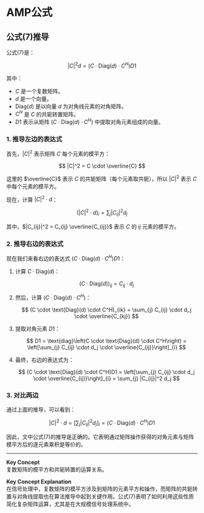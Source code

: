 # AMP公式

## 公式(7)推导

公式(7)是：

$$
|C|^2 d = (C \cdot \text{Diag}(d) \cdot C^H)D1
$$

其中：

* $C$ 是一个复数矩阵。
* $d$ 是一个向量。
* $\text{Diag}(d)$ 是以向量 $d$ 为对角线元素的对角矩阵。
* $C^H$ 是 $C$ 的共轭转置矩阵。
* $D1$ 表示从矩阵 $(C \cdot \text{Diag}(d) \cdot C^H)$ 中提取对角元素组成的向量。

### 1. 推导左边的表达式

首先，$|C|^2$ 表示矩阵 $C$ 每个元素的模平方：

$$
|C|^2 = C \cdot \overline{C}
$$

这里的 $\overline{C}$ 表示 $C$ 的共轭矩阵（每个元素取共轭），所以 $|C|^2$ 表示 $C$ 中每个元素的模平方。

现在，计算 $|C|^2 \cdot d$：

$$
(|C|^2 \cdot d)_i = \sum_{j} |C_{ij}|^2 d_j
$$

其中，$|C\_{ij}|^2 = C\_{ij} \overline{C\_{ij\}}$ 表示 $C$ 的 $ij$ 元素的模平方。

### 2. 推导右边的表达式

现在我们来看右边的表达式 $(C \cdot \text{Diag}(d) \cdot C^H)D1$：

1.  计算 $C \cdot \text{Diag}(d)$：

    $$
    (C \cdot \text{Diag}(d))_{ij} = C_{ij} \cdot d_j
    $$
2.  然后，计算 $(C \cdot \text{Diag}(d) \cdot C^H)$：

    $$
    (C \cdot \text{Diag}(d) \cdot C^H)_{ik} = \sum_{j} C_{ij} \cdot d_j \cdot \overline{C_{kj}}
    $$
3.  提取对角元素 $D1$：

    $$
    D1 = \text{diag}\left(C \cdot \text{Diag}(d) \cdot C^H\right) = \left[\sum_{j} C_{ij} \cdot d_j \cdot \overline{C_{ij}}\right]_{i}
    $$
4.  最终，右边的表达式为：

    $$
    (C \cdot \text{Diag}(d) \cdot C^H)D1 = \left[\sum_{j} C_{ij} \cdot d_j \cdot \overline{C_{ij}}\right]_{i} = \sum_{j} |C_{ij}|^2 d_j
    $$

### 3. 对比两边

通过上面的推导，可以看到：

$$
|C|^2 \cdot d = \left[\sum_{j} |C_{ij}|^2 d_j\right]_i = (C \cdot \text{Diag}(d) \cdot C^H)D1
$$

因此，文中公式(7)的推导是正确的。它表明通过矩阵操作获得的对角元素与矩阵模平方后的逐元素乘积是等价的。

***

**Key Concept**\
复数矩阵的模平方和共轭转置的运算关系。

**Key Concept Explanation**\
在信号处理中，复数矩阵的模平方涉及到矩阵的元素平方和操作，而矩阵的共轭转置与对角线提取也在算法推导中起到关键作用。公式(7)表明了如何利用这些性质简化复杂矩阵运算，尤其是在大规模信号处理系统中。

